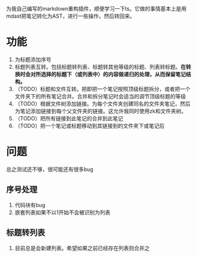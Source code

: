 为我自己编写的markdown重构插件，顺便学习一下ts。它做的事情基本上是用mdast把笔记转化为AST，进行一些操作，然后转回来。

# 功能
1. 为标题添加序号
1. 标题列表互转。包括标题转列表、标题转其他等级的标题、列表转标题。**在转换时会对所选择的标题下（或列表中）的内容做递归的处理，从而保留笔记结构。**
1. （TODO）标题和文件互转。把即把一个笔记按照顶级标题拆分，或者把一个文件夹下的所有笔记合并。合并和拆分笔记时会适当的调节顶级标题的等级
1. （TODO）根据文件树添加链接。为每个文件夹创建同名的文件夹笔记，然后为笔记添加链接到每个父文件夹的链接。这允许我同时使用zk和文件夹树。
1. （TODO）把所有链接到此笔记的合并到此笔记
1. （TODO）把一个笔记或标题移动到其链接到的文件夹下或笔记后

# 问题
总之测试还不够，很可能还有很多bug
## 序号处理
1. 代码块有bug
1. 嵌套列表如果不以1开始不会被识别为列表
## 标题转列表
1. 目前总是会新建列表。希望如果之前已经存在列表则合并之

